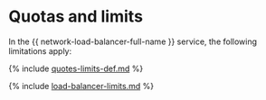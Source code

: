 # Quotas and limits

In the {{ network-load-balancer-full-name }} service, the following limitations apply:

{% include [quotes-limits-def.md](../../_includes/quotes-limits-def.md) %}

{% include [load-balancer-limits.md](../../_includes/load-balancer-limits.md) %}

